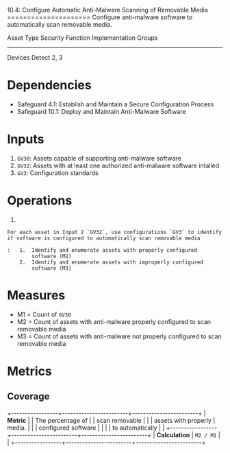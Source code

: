 10.4: Configure Automatic Anti-Malware Scanning of Removable Media
===================== Configure anti-malware software to automatically
scan removable media.

  Asset Type   Security Function   Implementation Groups
  ------------ ------------------- -----------------------
  Devices      Detect              2, 3

# Dependencies

-   Safeguard 4.1: Establish and Maintain a Secure Configuration Process
-   Safeguard 10.1: Deploy and Maintain Anti-Malware Software

# Inputs

1.  `GV30`: Assets capable of supporting anti-malware software
2.  `GV32`: Assets with at least one authorized anti-malware software
    intalled
3.  `GV3`: Configuration standards

# Operations

1.  

    For each asset in Input 2 `GV32`, use configurations `GV3` to identify if software is configured to automatically scan removable media

    :   1.  Identify and enumerate assets with properly configured
            software (M2)
        2.  Identify and enumerate assets with improperly configured
            software (M3)

# Measures

-   M1 = Count of `GV30`
-   M2 = Count of assets with anti-malware properly configured to scan
    removable media
-   M3 = Count of assets with anti-malware not properly configured to
    scan removable media

# Metrics

## Coverage

+-----------------+------------------------+------------------------+
| **Metric**      | | The percentage of    | | scan removable       |
|                 |   assets with properly |   media.               |
|                 |   configured software  |                        |
|                 |   to automatically     |                        |
+-----------------+------------------------+------------------------+
| **Calculation** | `M2 / M1`              |                        |
+-----------------+------------------------+------------------------+
